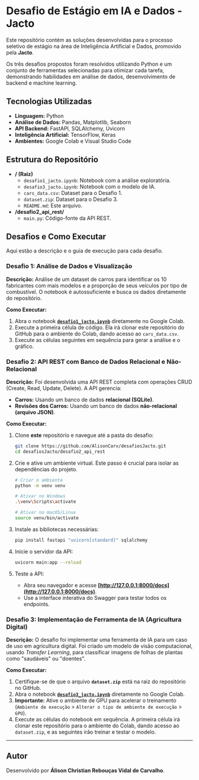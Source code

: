 # Desafio de Estágio em IA e Dados - Jacto

Este repositório contém as soluções desenvolvidas para o processo seletivo de estágio na área de Inteligência Artificial e Dados, promovido pela **Jacto**.

Os três desafios propostos foram resolvidos utilizando Python e um conjunto de ferramentas selecionadas para otimizar cada tarefa, demonstrando habilidades em análise de dados, desenvolvimento de backend e machine learning.

## Tecnologias Utilizadas

* **Linguagem:** Python
* **Análise de Dados:** Pandas, Matplotlib, Seaborn
* **API Backend:** FastAPI, SQLAlchemy, Uvicorn
* **Inteligência Artificial:** TensorFlow, Keras
* **Ambientes:** Google Colab e Visual Studio Code

## Estrutura do Repositório

* **/ (Raiz)**
    * `desafio1_jacto.ipynb`: Notebook com a análise exploratória.
    * `desafio3_jacto.ipynb`: Notebook com o modelo de IA.
    * `cars_data.csv`: Dataset para o Desafio 1.
    * `dataset.zip`: Dataset para o Desafio 3.
    * `README.md`: Este arquivo.
* **/desafio2_api_rest/**
    * `main.py`: Código-fonte da API REST.

## Desafios e Como Executar

Aqui estão a descrição e o guia de execução para cada desafio.

### **Desafio 1: Análise de Dados e Visualização**

**Descrição:** Análise de um dataset de carros para identificar os 10 fabricantes com mais modelos e a proporção de seus veículos por tipo de combustível. O notebook é autossuficiente e busca os dados diretamente do repositório.

**Como Executar:**

1.  Abra o notebook [**`desafio1_jacto.ipynb`**](https://colab.research.google.com/github/AlisonCarv/desafiosJacto/blob/main/desafio1_jacto.ipynb) diretamente no Google Colab.
2.  Execute a primeira célula de código. Ela irá clonar este repositório do GitHub para o ambiente do Colab, dando acesso ao `cars_data.csv`.
3.  Execute as células seguintes em sequência para gerar a análise e o gráfico.

   ### **Desafio 2: API REST com Banco de Dados Relacional e Não-Relacional**

**Descrição:** Foi desenvolvida uma API REST completa com operações CRUD (Create, Read, Update, Delete). A API gerencia:
* **Carros:** Usando um banco de dados **relacional (SQLite)**.
* **Revisões dos Carros:** Usando um banco de dados **não-relacional (arquivo JSON)**.

**Como Executar:**

1.  Clone **este** repositório e navegue até a pasta do desafio:
    ```bash
    git clone https://github.com/AlisonCarv/desafiosJacto.git
    cd desafiosJacto/desafio2_api_rest
    ```

2.  Crie e ative um ambiente virtual. Este passo é crucial para isolar as dependências do projeto.
    ```bash
    # Criar o ambiente
    python -m venv venv

    # Ativar no Windows
    .\venv\Scripts\activate

    # Ativar no macOS/Linux
    source venv/bin/activate
    ```

3.  Instale as bibliotecas necessárias:
    ```bash
    pip install fastapi "uvicorn[standard]" sqlalchemy
    ```

4.  Inicie o servidor da API:
    ```bash
    uvicorn main:app --reload
    ```

5.  Teste a API:
    * Abra seu navegador e acesse **[http://127.0.0.1:8000/docs](http://127.0.0.1:8000/docs)**.
    * Use a interface interativa do Swagger para testar todos os endpoints.

### **Desafio 3: Implementação de Ferramenta de IA (Agricultura Digital)**

**Descrição:** O desafio foi implementar uma ferramenta de IA para um caso de uso em agricultura digital. Foi criado um modelo de visão computacional, usando *Transfer Learning*, para classificar imagens de folhas de plantas como "saudáveis" ou "doentes".

**Como Executar:**

1.  Certifique-se de que o arquivo **`dataset.zip`** está na raiz do repositório no GitHub.
2.  Abra o notebook [**`desafio3_jacto.ipynb`**](https://colab.research.google.com/github/AlisonCarv/desafiosJacto/blob/main/desafio3_jacto.ipynb) diretamente no Google Colab.
3.  **Importante:** Ative o ambiente de GPU para acelerar o treinamento (`Ambiente de execução` > `Alterar o tipo de ambiente de execução` > `GPU`).
4.  Execute as células do notebook em sequência. A primeira célula irá clonar este repositório para o ambiente do Colab, dando acesso ao `dataset.zip`, e as seguintes irão treinar e testar o modelo.

---

## Autor

Desenvolvido por **Álison Christian Rebouças Vidal de Carvalho**.
